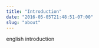 ```yaml
---
title: "Introduction"
date: "2016-05-05T21:48:51-07:00"
slug: "about"
---
```


english introduction

